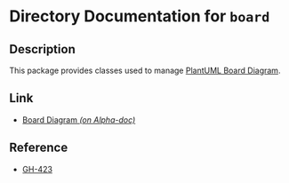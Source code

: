 # Directory Documentation for `board`

## Description
This package provides classes used to manage [PlantUML Board Diagram](http://alphadoc.plantuml.com/doc/markdown/en/board-diagram).

## Link
- [Board Diagram _(on Alpha-doc)_](http://alphadoc.plantuml.com/doc/markdown/en/board-diagram)

## Reference
- [GH-423](https://github.com/plantuml/plantuml/issues/423)

